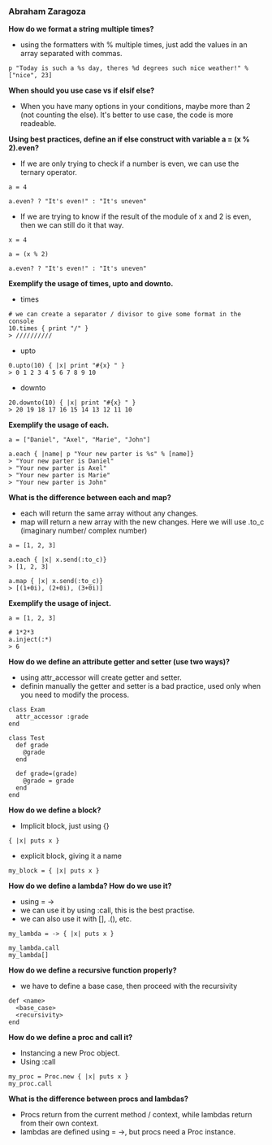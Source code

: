 ### Abraham Zaragoza

**How do we format a string multiple times?**
* using the formatters with % multiple times, just add the values in an array separated with commas.

```
p "Today is such a %s day, theres %d degrees such nice weather!" % ["nice", 23]
```

**When should you use case vs if elsif else?**
* When you have many options in your conditions, maybe more than 2 (not counting the else). It's better to use case,
the code is more readeable.

**Using best practices, define an if else construct with variable a = (x % 2).even?**
* If we are only trying to check if a number is even, we can use the ternary operator.

```
a = 4

a.even? ? "It's even!" : "It's uneven"
```

* If we are trying to know if the result of the module of x and 2 is even, then we can still do it that way.

```
x = 4

a = (x % 2)

a.even? ? "It's even!" : "It's uneven"
```

**Exemplify the usage of times, upto and downto.**
* times

```
# we can create a separator / divisor to give some format in the console
10.times { print "/" }
> //////////
```

* upto

```
0.upto(10) { |x| print "#{x} " }
> 0 1 2 3 4 5 6 7 8 9 10
```

* downto

```
20.downto(10) { |x| print "#{x} " }
> 20 19 18 17 16 15 14 13 12 11 10
```

**Exemplify the usage of each.**

```
a = ["Daniel", "Axel", "Marie", "John"]

a.each { |name| p "Your new parter is %s" % [name]}
> "Your new parter is Daniel"
> "Your new parter is Axel"
> "Your new parter is Marie"
> "Your new parter is John"
```

**What is the difference between each and map?**
* each will return the same array without any changes.
* map will return a new array with the new changes.
Here we will use .to_c (imaginary number/ complex number)

```
a = [1, 2, 3]

a.each { |x| x.send(:to_c)}
> [1, 2, 3]

a.map { |x| x.send(:to_c)}
> [(1+0i), (2+0i), (3+0i)]
```

**Exemplify the usage of inject.**

```
a = [1, 2, 3]

# 1*2*3
a.inject(:*)
> 6
```

**How do we define an attribute getter and setter (use two ways)?**
* using attr_accessor will create getter and setter.
* definin manually the getter and setter is a bad practice, used only when you need to modify the process.

```
class Exam
  attr_accessor :grade
end

class Test
  def grade
    @grade
  end

  def grade=(grade)
    @grade = grade
  end
end
```

**How do we define a block?**
* Implicit block, just using {}

```
{ |x| puts x }
```

* explicit block, giving it a name

```
my_block = { |x| puts x }
```

**How do we define a lambda? How do we use it?**
* using = ->
* we can use it by using :call, this is the best practise.
* we can also use it with [], .(), etc.

```
my_lambda = -> { |x| puts x }

my_lambda.call
my_lambda[]
```

**How do we define a recursive function properly?**
* we have to define a base case, then proceed with the recursivity

```
def <name>
  <base_case>
  <recursivity>
end
```

**How do we define a proc and call it?**
* Instancing a new Proc object.
* Using :call

```
my_proc = Proc.new { |x| puts x }
my_proc.call
```

**What is the difference between procs and lambdas?**
* Procs return from the current method / context, while lambdas return from their own context.
* lambdas are defined using = ->, but procs need a Proc instance.
